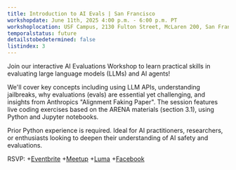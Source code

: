```yaml
---
title: Introduction to AI Evals | San Francisco 
workshopdate: June 11th, 2025 4:00 p.m. - 6:00 p.m. PT
workshoplocation: USF Campus, 2130 Fulton Street, McLaren 200, San Francisco CA 94117 Room MC 251
temporalstatus: future
detailstobedetermined: false
listindex: 3
---
```

Join our interactive AI Evaluations Workshop to learn practical skills in evaluating large language models (LLMs) and AI agents! 

We'll cover key concepts including using LLM APIs, understanding jailbreaks, why evaluations (evals) are essential yet challenging, and insights from Anthropics "Alignment Faking Paper". 
The session features live coding exercises based on the ARENA materials (section 3.1), using Python and Jupyter notebooks. 

Prior Python experience is required. Ideal for AI practitioners, researchers, or enthusiasts looking to deepen their understanding of AI safety and evaluations.

RSVP:
+[Eventbrite](https://www.eventbrite.com/e/1383192488969?aff=oddtdtcreator)
+[Meetup](https://www.meetup.com/ai-safety-awareness-group-san-francisco/events/308093454/?eventOrigin=group_upcoming_events)
+[Luma](https://lu.ma/4443e4ff)
+[Facebook](https://www.facebook.com/share/18hGH1YiMC/)
